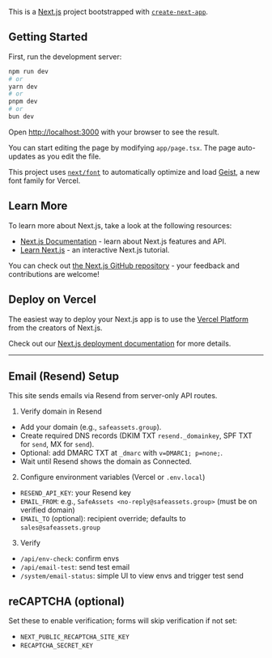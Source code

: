 This is a [Next.js](https://nextjs.org) project bootstrapped with [`create-next-app`](https://nextjs.org/docs/app/api-reference/cli/create-next-app).

## Getting Started

First, run the development server:

```bash
npm run dev
# or
yarn dev
# or
pnpm dev
# or
bun dev
```

Open [http://localhost:3000](http://localhost:3000) with your browser to see the result.

You can start editing the page by modifying `app/page.tsx`. The page auto-updates as you edit the file.

This project uses [`next/font`](https://nextjs.org/docs/app/building-your-application/optimizing/fonts) to automatically optimize and load [Geist](https://vercel.com/font), a new font family for Vercel.

## Learn More

To learn more about Next.js, take a look at the following resources:

- [Next.js Documentation](https://nextjs.org/docs) - learn about Next.js features and API.
- [Learn Next.js](https://nextjs.org/learn) - an interactive Next.js tutorial.

You can check out [the Next.js GitHub repository](https://github.com/vercel/next.js) - your feedback and contributions are welcome!

## Deploy on Vercel

The easiest way to deploy your Next.js app is to use the [Vercel Platform](https://vercel.com/new?utm_medium=default-template&filter=next.js&utm_source=create-next-app&utm_campaign=create-next-app-readme) from the creators of Next.js.

Check out our [Next.js deployment documentation](https://nextjs.org/docs/app/building-your-application/deploying) for more details.

---

## Email (Resend) Setup

This site sends emails via Resend from server-only API routes.

1) Verify domain in Resend
- Add your domain (e.g., `safeassets.group`).
- Create required DNS records (DKIM TXT `resend._domainkey`, SPF TXT for `send`, MX for `send`).
- Optional: add DMARC TXT at `_dmarc` with `v=DMARC1; p=none;`.
- Wait until Resend shows the domain as Connected.

2) Configure environment variables (Vercel or `.env.local`)
- `RESEND_API_KEY`: your Resend key
- `EMAIL_FROM`: e.g., `SafeAssets <no-reply@safeassets.group>` (must be on verified domain)
- `EMAIL_TO` (optional): recipient override; defaults to `sales@safeassets.group`

3) Verify
- `/api/env-check`: confirm envs
- `/api/email-test`: send test email
- `/system/email-status`: simple UI to view envs and trigger test send

## reCAPTCHA (optional)
Set these to enable verification; forms will skip verification if not set:
- `NEXT_PUBLIC_RECAPTCHA_SITE_KEY`
- `RECAPTCHA_SECRET_KEY`
